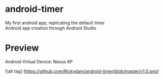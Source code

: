 # android-timer
My first android app, replicating the default timer <br>
Android app creation through Android Studio

# Preview
Android Virtual Device: Nexus 6P

![alt tag] (https://github.com/Rickydam/android-timer/blob/master/v1.0.png)
